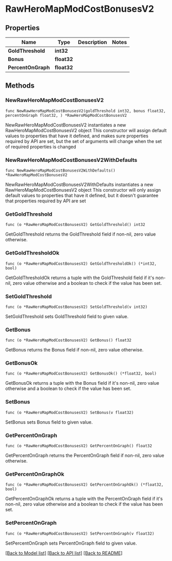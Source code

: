 # RawHeroMapModCostBonusesV2

## Properties

Name | Type | Description | Notes
------------ | ------------- | ------------- | -------------
**GoldThreshold** | **int32** |  | 
**Bonus** | **float32** |  | 
**PercentOnGraph** | **float32** |  | 

## Methods

### NewRawHeroMapModCostBonusesV2

`func NewRawHeroMapModCostBonusesV2(goldThreshold int32, bonus float32, percentOnGraph float32, ) *RawHeroMapModCostBonusesV2`

NewRawHeroMapModCostBonusesV2 instantiates a new RawHeroMapModCostBonusesV2 object
This constructor will assign default values to properties that have it defined,
and makes sure properties required by API are set, but the set of arguments
will change when the set of required properties is changed

### NewRawHeroMapModCostBonusesV2WithDefaults

`func NewRawHeroMapModCostBonusesV2WithDefaults() *RawHeroMapModCostBonusesV2`

NewRawHeroMapModCostBonusesV2WithDefaults instantiates a new RawHeroMapModCostBonusesV2 object
This constructor will only assign default values to properties that have it defined,
but it doesn't guarantee that properties required by API are set

### GetGoldThreshold

`func (o *RawHeroMapModCostBonusesV2) GetGoldThreshold() int32`

GetGoldThreshold returns the GoldThreshold field if non-nil, zero value otherwise.

### GetGoldThresholdOk

`func (o *RawHeroMapModCostBonusesV2) GetGoldThresholdOk() (*int32, bool)`

GetGoldThresholdOk returns a tuple with the GoldThreshold field if it's non-nil, zero value otherwise
and a boolean to check if the value has been set.

### SetGoldThreshold

`func (o *RawHeroMapModCostBonusesV2) SetGoldThreshold(v int32)`

SetGoldThreshold sets GoldThreshold field to given value.


### GetBonus

`func (o *RawHeroMapModCostBonusesV2) GetBonus() float32`

GetBonus returns the Bonus field if non-nil, zero value otherwise.

### GetBonusOk

`func (o *RawHeroMapModCostBonusesV2) GetBonusOk() (*float32, bool)`

GetBonusOk returns a tuple with the Bonus field if it's non-nil, zero value otherwise
and a boolean to check if the value has been set.

### SetBonus

`func (o *RawHeroMapModCostBonusesV2) SetBonus(v float32)`

SetBonus sets Bonus field to given value.


### GetPercentOnGraph

`func (o *RawHeroMapModCostBonusesV2) GetPercentOnGraph() float32`

GetPercentOnGraph returns the PercentOnGraph field if non-nil, zero value otherwise.

### GetPercentOnGraphOk

`func (o *RawHeroMapModCostBonusesV2) GetPercentOnGraphOk() (*float32, bool)`

GetPercentOnGraphOk returns a tuple with the PercentOnGraph field if it's non-nil, zero value otherwise
and a boolean to check if the value has been set.

### SetPercentOnGraph

`func (o *RawHeroMapModCostBonusesV2) SetPercentOnGraph(v float32)`

SetPercentOnGraph sets PercentOnGraph field to given value.



[[Back to Model list]](../README.md#documentation-for-models) [[Back to API list]](../README.md#documentation-for-api-endpoints) [[Back to README]](../README.md)


